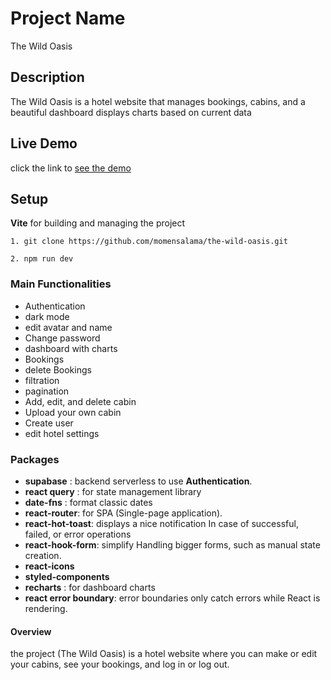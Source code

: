 # Project Name
The Wild Oasis
## Description
The Wild Oasis is a hotel website that manages bookings, cabins, and a beautiful dashboard displays charts based on current data
## Live Demo
click the link to [see the demo](https://the-wild-oasis-hotel.netlify.app)
## Setup
**Vite** for building and managing the project
```
1. git clone https://github.com/momensalama/the-wild-oasis.git
```
```
2. npm run dev
```
### Main Functionalities
* Authentication
* dark mode
* edit avatar and name
* Change password
* dashboard with charts
* Bookings
* delete Bookings
* filtration
* pagination
* Add, edit, and delete cabin
* Upload your own cabin
* Create user
* edit hotel settings

### Packages
* **supabase** : backend serverless to use **Authentication**.
* **react query** : for state management library
* **date-fns** : format classic dates
* **react-router**: for SPA (Single-page application).
* **react-hot-toast**: displays a nice notification In case of successful, failed, or error operations
* **react-hook-form**: simplify Handling bigger forms, such as manual state creation.
* **react-icons**
* **styled-components**
* **recharts** : for dashboard charts
* **react error boundary**: error boundaries only catch errors while React is rendering.

#### Overview
the project (The Wild Oasis) is a hotel website where you can make or edit your cabins, see your bookings, and log in or log out.



